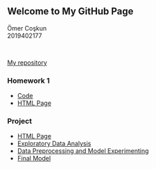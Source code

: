 ## Welcome to My GitHub Page

Ömer Coşkun
<br>
2019402177

<br>

[My repository](https://github.com/BU-IE-360/spring24-coskunomer)
<br>

### Homework 1

- [Code](https://github.com/BU-IE-360/spring24-coskunomer/blob/main/homework1/code.ipynb)
- [HTML Page](https://bu-ie-360.github.io/spring24-coskunomer/files/report.html)

### Project

- [HTML Page](https://bu-ie-360.github.io/spring24-coskunomer/files/ProjectReport.pdf)
- [Exploratory Data Analysis](https://github.com/BU-IE-360/spring24-coskunomer/blob/main/project/DataVisualizations.ipynb.ipynb)
- [Data Preprocessing and Model Experimenting](https://github.com/BU-IE-360/spring24-coskunomer/blob/main/project/PreprocessingAndModelTrials.ipynb.ipynb)
- [Final Model](https://github.com/BU-IE-360/spring24-coskunomer/blob/main/project/FinalModel.ipynb)
